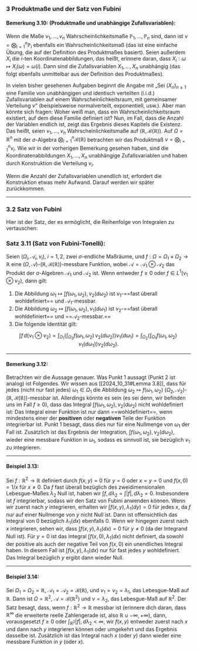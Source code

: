 ### 3 Produktmaße und der Satz von Fubini

#### Bemerkung 3.10: (Produktmaße und unabhängige Zufallsvariablen):

Wenn die Maße $\nu_1, \dots, \nu_n$ Wahrscheinlichkeitsmaße $\mathbb{P}_{1}, \dots, \mathbb{P}_{n}$ sind, dann ist $\nu = \bigotimes_{i=1}^n \mathbb{P}_i$ ebenfalls ein Wahrscheinlichkeitsmaß 
(das ist eine einfache Übung, die auf der Definition des Produktmaßes basiert). 
Seien außerdem $X_i$ die $i$-ten Koordinatenabbildungen, das heißt, erinnere daran, dass $X_i: \omega \mapsto X_i(\omega) = \omega(i)$. Dann sind die Zufallsvariablen $X_1, \dots, X_n$ unabhängig (das folgt ebenfalls unmittelbar aus der Definition des Produktmaßes).

In vielen bisher gesehenen Aufgaben beginnt die Angabe mit „Sei $(X_n)_{n \geq 1}$ eine Familie von unabhängigen und identisch verteilten (i.i.d.) Zufallsvariablen auf einem Wahrscheinlichkeitsraum, mit gemeinsamer Verteilung $\nu$“ (beispielsweise normalverteilt, exponentiell, usw.). Aber man könnte sich fragen: Woher weiß man, dass ein Wahrscheinlichkeitsraum existiert, auf dem diese Familie definiert ist? Nun, im Fall, dass die Anzahl der Variablen endlich ist, zeigt das Ergebnis dieses Kapitels die Existenz. Das heißt, seien $\nu_1, \dots, \nu_n$ Wahrscheinlichkeitsmaße auf $(\mathbb{R}, \mathcal{B}(\mathbb{R}))$. Auf $\Omega = \mathbb{R}^n$ mit der $\sigma$-Algebra $\bigotimes_{i=1}^n \mathcal{B}(\mathbb{R})$ betrachten wir das Produktmaß $\nu = \bigotimes_{i=1}^n \nu_i$. Wie wir in der vorherigen Bemerkung gesehen haben, sind die Koordinatenabbildungen $X_1, \dots, X_n$ unabhängige Zufallsvariablen und haben durch Konstruktion die Verteilung $\nu_i$.

Wenn die Anzahl der Zufallsvariablen unendlich ist, erfordert die Konstruktion etwas mehr Aufwand. Darauf werden wir später zurückkommen.

---

### 3.2 Satz von Fubini

Hier ist der Satz, der es ermöglicht, die Reihenfolge von Integralen zu vertauschen:

### Satz 3.11 (Satz von Fubini-Tonelli): 

Seien $(\Omega_i, \mathcal{A}_i, \nu_i)$, $i = 1, 2$, zwei $\sigma$-endliche Maßräume, und $f: \Omega = \Omega_1 \times \Omega_2 \to \mathbb{R}$ eine $(\Omega, \mathcal{A})$-$(\mathbb{R}, \mathcal{B}(\mathbb{R}))$-messbare Funktion, wobei $\mathcal{A} = \mathcal{A}_1 \otimes \mathcal{A}_2$ das Produkt der $\sigma$-Algebren $\mathcal{A}_1$ und $\mathcal{A}_2$ ist. Wenn entweder $f \geq 0$ oder $f \in L^1(\nu_1 \otimes \nu_2)$, dann gilt:

1. Die Abbildung $\omega_1 \mapsto \int f(\omega_1, \omega_2) , \nu_2(d\omega_2)$ ist $\nu_1$-==fast überall wohldefiniert== und $\mathcal{A}_1$-messbar.
2. Die Abbildung $\omega_2 \mapsto \int f(\omega_1, \omega_2) , \nu_1(d\omega_1)$ ist $\nu_2$-==fast überall wohldefiniert== und ==$\mathcal{A}_2$-messbar.==    
3. Die folgende Identität gilt:

$$\int f \, d(\nu_1 \otimes \nu_2) = \int_{\Omega_1} \left( \int_{\Omega_2} f(\omega_1, \omega_2) \, \nu_2(d\omega_2) \right) \nu_1(d\omega_1) = \int_{\Omega_2} \left( \int_{\Omega_1} f(\omega_1, \omega_2) \, \nu_1(d\omega_1) \right) \nu_2(d\omega_2).$$

---

#### Bemerkung 3.12:

Betrachten wir die Aussage genauer. Was Punkt 1 aussagt (Punkt 2 ist analog) ist Folgendes. Wir wissen aus [[2024_10_31#Lemma 3.8]], dass für jedes (nicht nur fast jedes) $\omega_1 \in \Omega_1$ die Abbildung $\omega_2 \mapsto f(\omega_1, \omega_2)$ $(\Omega_2, \mathcal{A}_2)$-$(\mathbb{R}, \mathcal{B}(\mathbb{R}))$-messbar ist. Allerdings könnte es sein (es sei denn, wir befinden uns im Fall $f \geq 0$), dass das Integral $\int f(\omega_1, \omega_2) , \nu_2(d\omega_2)$ nicht wohldefiniert ist: Das Integral einer Funktion ist nur dann ==wohldefiniert==, wenn mindestens einer der **positiven** oder **negativen** Teile der Funktion integrierbar ist. Punkt 1 besagt, dass dies nur für eine Nullmenge von $\omega_1$ der Fall ist. Zusätzlich ist das Ergebnis der Integration, $\int f(\omega_1, \omega_2) , \nu_2(d\omega_2)$, wieder eine messbare Funktion in $\omega_1$, sodass es sinnvoll ist, sie bezüglich $\nu_1$ zu integrieren.

---
#### Beispiel 3.13: 

Sei $f: \mathbb{R}^2 \to \mathbb{R}$ definiert durch $f(x, y) = 0$ für $y = 0$ oder $x = y = 0$ und $f(x, 0) = 1/x$ für $x \neq 0$. Da $f$ fast überall bezüglich des zweidimensionalen Lebesgue-Maßes $\lambda_2$ Null ist, haben wir $\int f , d\lambda_2 = \int |f| , d\lambda_2 = 0$. Insbesondere ist $f$ integrierbar, sodass wir den Satz von Fubini anwenden können. Wenn wir zuerst nach $y$ integrieren, erhalten wir $\int f(x, y) , \lambda_1(dy) = 0$ für jedes $x$, da $f$ nur auf einer Nullmenge von $y$ nicht Null ist. Dann ist offensichtlich das Integral von $0$ bezüglich $\lambda_1(dx)$ ebenfalls $0$. Wenn wir hingegen zuerst nach $x$ integrieren, sehen wir, dass $\int f(x, y) , \lambda_1(dx) = 0$ für $y \neq 0$ (da der Integrand Null ist). Für $y = 0$ ist das Integral $\int f(x, 0) , \lambda_1(dx)$ nicht definiert, da sowohl der positive als auch der negative Teil von $f(x, 0)$ ein unendliches Integral haben. In diesem Fall ist $\int f(x, y) , \lambda_1(dx)$ nur für fast jedes $y$ wohldefiniert. Das Integral bezüglich $y$ ergibt dann wieder Null.

---

#### Beispiel 3.14:

Sei $\Omega_1 = \Omega_2 = \mathbb{R}$, $\mathcal{A}_1 = \mathcal{A}_2 = \mathcal{B}(\mathbb{R})$, und $\nu_1 = \nu_2 = \lambda_1$, das Lebesgue-Maß auf $\mathbb{R}$. Dann ist $\Omega = \mathbb{R}^2$, $\mathcal{A} = \mathcal{B}(\mathbb{R}^2)$ und $\nu = \lambda_2$, das Lebesgue-Maß auf $\mathbb{R}^2$. Der Satz besagt, dass, wenn $f: \mathbb{R}^2 \to \mathbb{R}$ messbar ist (erinnere dich daran, dass $\mathbb{R}^\infty$ die erweiterte reelle Zahlengerade ist, also $\mathbb{R} \cup {-\infty, +\infty}$), dann, vorausgesetzt $f \geq 0$ oder $\int_{\mathbb{R}^2} |f| , d\lambda_2 < \infty$, wir $f(x, y)$ entweder zuerst nach $x$ und dann nach $y$ integrieren können oder umgekehrt und das Ergebnis dasselbe ist. Zusätzlich ist das Integral nach $x$ (oder $y$) dann wieder eine messbare Funktion in $y$ (oder $x$).